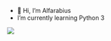 - 👋 Hi, I’m Alfarabius
-  I’m currently learning Python 3
<p align="left">
  <img src="https://www.codewars.com/users/Alfarabius/badges/micro">
</p>
